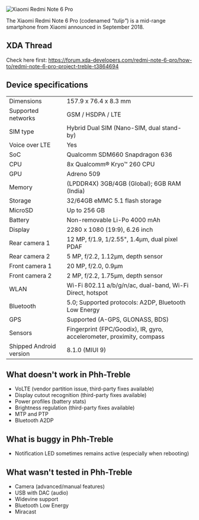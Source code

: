 ![Xiaomi Redmi Note 6 Pro](https://img.timesnownews.com/story/1544521578-Xiaomi_Redmi_Note_6_Pro_colours.jpg)

The Xiaomi Redmi Note 6 Pro (codenamed _"tulip"_) is a mid-range smartphone from Xiaomi announced in September 2018.

## XDA Thread
Check here first: https://forum.xda-developers.com/redmi-note-6-pro/how-to/redmi-note-6-pro-project-treble-t3864694

## Device specifications

|                         |                                                                       |
| ----------------------- | :-------------------------------------------------------------------- |
| Dimensions              | 157.9 x 76.4 x 8.3 mm                                                 |
| Supported networks      | GSM / HSDPA / LTE                                                     |
| SIM type                | Hybrid Dual SIM (Nano-SIM, dual stand-by)                             |
| Voice over LTE          | Yes                                                                   |
| SoC                     | Qualcomm SDM660 Snapdragon 636                                        |
| CPU                     | 8x Qualcomm® Kryo™ 260 CPU                                            |
| GPU                     | Adreno 509                                                            |
| Memory                  | (LPDDR4X) 3GB/4GB (Global); 6GB RAM (India)                           |
| Storage                 | 32/64GB eMMC 5.1 flash storage                                        |
| MicroSD                 | Up to 256 GB                                                          |
| Battery                 | Non-removable Li-Po 4000 mAh                                          |
| Display                 | 2280 x 1080 (19:9), 6.26 inch                                         |
| Rear camera 1           | 12 MP, f/1.9, 1/2.55", 1.4µm, dual pixel PDAF                         |
| Rear camera 2           | 5 MP, f/2.2, 1.12µm, depth sensor                                     |
| Front camera 1          | 20 MP, f/2.0, 0.9µm                                                   |
| Front camera 2          | 2 MP, f/2.2, 1.75µm, depth sensor                                     |
| WLAN                    | Wi-Fi 802.11 a/b/g/n/ac, dual-band, Wi-Fi Direct, hotspot             |
| Bluetooth               | 5.0; Supported protocols: A2DP, Bluetooth Low Energy                  |
| GPS                     | Supported (A-GPS, GLONASS, BDS)                                       |
| Sensors                 | Fingerprint (FPC/Goodix), IR, gyro, accelerometer, proximity, compass |
| Shipped Android version | 8.1.0 (MIUI 9)                                                        |

## What doesn't work in Phh-Treble

- VoLTE (vendor partition issue, third-party fixes available)
- Display cutout recognition (third-party fixes available)
- Power profiles (battery stats)
- Brightness regulation (third-party fixes available)
- MTP and PTP
- Bluetooth A2DP

## What is buggy in Phh-Treble

- Notification LED sometimes remains active (especially when rebooting)

## What wasn't tested in Phh-Treble

- Camera (advanced/manual features)
- USB with DAC (audio)
- Widevine support
- Bluetooth Low Energy
- Miracast